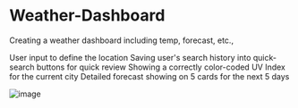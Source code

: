 # Weather-Dashboard
Creating a weather dashboard including temp, forecast, etc.,  


User input to define the location
Saving user's search history into quick-search buttons for quick review
Showing a correctly color-coded UV Index for the current city
Detailed forecast showing on 5 cards for the next 5 days

![image](https://user-images.githubusercontent.com/82774738/125010747-0014c780-e01c-11eb-9b7e-2715245930c2.png)
